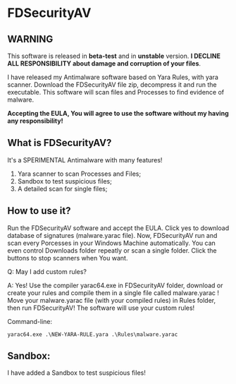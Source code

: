 # FDSecurityAV

## WARNING
This software is released in <strong>beta-test</strong> and in <strong>unstable</strong> version. <strong>I DECLINE ALL RESPONSIBILITY about damage and corruption of your files</strong>.

I have released my Antimalware software based on Yara Rules, with yara scanner. Download the FDSecurityAV file zip, decompress it and run the executable. This software will scan files and Processes to find evidence of malware.

<strong>Accepting the EULA, You will agree to use the software without my having any responsibility!</strong>

## What is FDSecurityAV?

It's a SPERIMENTAL Antimalware with many features!

1. Yara scanner to scan Processes and Files;
2. Sandbox to test suspicious files;
3. A detailed scan for single files;

## How to use it?

Run the FDSecurityAV software and accept the EULA. Click yes to download database of signatures (malware.yarac file). Now, FDSecurityAV run and scan every Porcesses in your Windows Machine automatically. You can even control Downloads folder repeatly or scan a single folder.
Click the buttons to stop scanners when You want.

Q: May I add custom rules?

A: Yes! Use the compiler yarac64.exe in FDSecurityAV folder, download or create your rules and compile them in a single file called malware.yarac ! Move your malware.yarac file (with your compiled rules) in Rules folder, then run FDSecurityAV! The software will use your custom rules!

Command-line:
```
yarac64.exe .\NEW-YARA-RULE.yara .\Rules\malware.yarac
```

## Sandbox:

I have added a Sandbox to test suspicious files!
